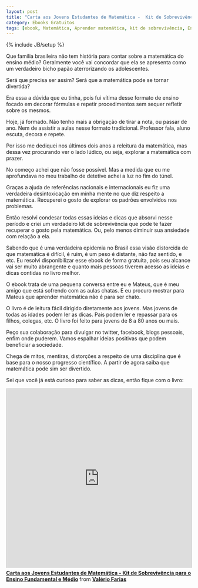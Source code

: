 ```yaml
---
layout: post
title: "Carta aos Jovens Estudantes de Matemática -  Kit de Sobrevivência para o Ensino Fundamental e Médio (ebook)"
category: Ebooks Gratuitos
tags: [ebook, Matemática, Aprender matemática, kit de sobrevivência, Ensino Fundamental, Ensino Médio]
---
```

{% include JB/setup %}

Que família brasileira não tem história para contar sobre a matemática do ensino médio? Geralmente você vai concordar que ela se apresenta como um verdadeiro bicho papão aterrorizando os adolescentes. 

Será que precisa ser assim? Será que a matemática pode se tornar divertida? 

Era essa a dúvida que eu tinha, pois fui vítima desse formato de ensino focado em decorar fórmulas e repetir procedimentos sem sequer refletir sobre os mesmos. 

Hoje, já formado. Não tenho mais a obrigação de tirar a nota, ou passar de ano. Nem de assistir a aulas nesse formato tradicional. Professor fala, aluno escuta, decora e repete. 

Por isso me dediquei nos últimos dois anos a releitura da matemática, mas dessa vez procurando ver o lado lúdico, ou seja, explorar a matemática com prazer. 

No começo achei que não fosse possível. Mas a medida que eu me aprofundava no meu trabalho de detetive achei a luz no fim do túnel. 

Graças a ajuda de referências nacionais e internacionais eu fiz uma verdadeira desintoxicação em minha mente no que diz respeito a matemática.
Recuperei o gosto de explorar os padrões envolvidos nos problemas.

Então resolvi condesar todas essas ideias e dicas que absorvi nesse período e criei um verdadeiro kit de sobrevivência que pode te fazer recuperar o gosto pela matemática. Ou, pelo menos diminuir sua ansiedade com relação a ela.

Sabendo que é uma verdadeira epidemia no Brasil essa visão distorcida de que matemática é difícil, é ruim, é um peso é distante, não faz sentido, e etc. Eu resolvi disponibilizar esse ebook de forma gratuita, pois seu alcance vai ser muito abrangente e quanto mais pessoas tiverem acesso as ideias e dicas contidas no livro melhor.

O ebook trata de uma pequena conversa entre eu e Mateus, que é meu amigo que está sofrendo com as aulas chatas. E eu procuro mostrar para Mateus que aprender matemática não é para ser chato.

O livro é de leitura fácil dirigido diretamente aos jovens. Mas jovens de todas as idades podem ler as dicas. Pais podem ler e repassar para os filhos, colegas, etc. O livro foi feito para jovens de 8 a 80 anos ou mais.

Peço sua colaboração para divulgar no twitter, facebook, blogs pessoais, enfim onde puderem. Vamos espalhar ideias positivas que podem beneficiar a sociedade. 

Chega de mitos, mentiras, distorções a respeito de uma disciplina que é base para o nosso progresso científico. A partir de agora saiba que matemática pode sim ser divertido.

Sei que você já está curioso para saber as dicas, então fique com o livro: 

<iframe src="http://www.slideshare.net/slideshow/embed_code/34549563" width="597" height="486" frameborder="0" marginwidth="0" marginheight="0" scrolling="no" style="border:1px solid #CCC; border-width:1px 1px 0; margin-bottom:5px; max-width: 100%;" allowfullscreen> </iframe> <div style="margin-bottom:5px"> <strong> <a href="https://www.slideshare.net/valeriofarias/carta-aosjovensestudantesdematematica" title="Carta aos Jovens Estudantes de Matemática - Kit de Sobrevivência para o Ensino Fundamental e Médio" target="_blank">Carta aos Jovens Estudantes de Matemática - Kit de Sobrevivência para o Ensino Fundamental e Médio</a> </strong> from <strong><a href="http://www.slideshare.net/valeriofarias" target="_blank">Valério Farias</a></strong> </div>